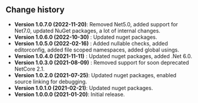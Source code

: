 Change history
--------------

* **Version 1.0.7.0 (2022-11-20)**: Removed Net5.0, added support for Net7.0, updated NuGet packages, a lot of internal changes.
* **Version 1.0.6.0 (2022-10-30)** : Updated nuget packages.
* **Version 1.0.5.0 (2022-02-16)** : Added nullable checks, added editorconfig, added file scoped namespaces, added global usings.
* **Version 1.0.4.0 (2021-11-11)** : Updated nuget packages, added .Net 6.0.
* **Version 1.0.3.0 (2021-08-09)** : Removed support for soon deprecated NetCore 2.1.
* **Version 1.0.2.0 (2021-07-25)**: Updated nuget packages, enabled source linking for debugging.
* **Version 1.0.1.0 (2021-02-21)**: Updated nuget packages.
* **Version 1.0.0.0 (2021-01-20)**: Initial release.

